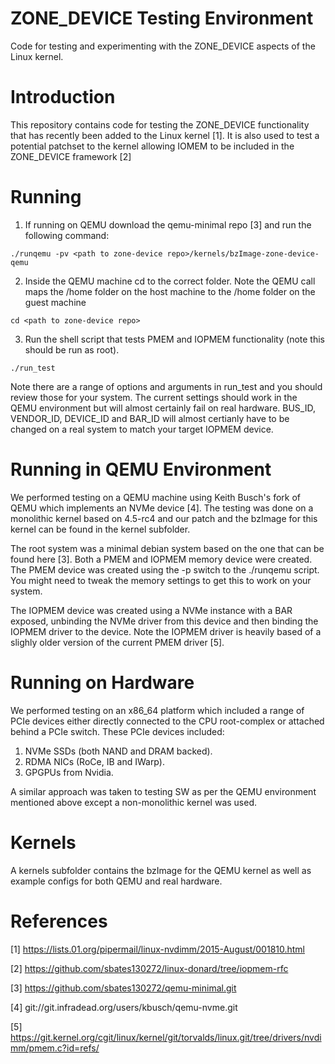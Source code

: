 # ZONE_DEVICE Testing Environment

Code for testing and experimenting with the ZONE_DEVICE aspects of the
Linux kernel.

# Introduction

This repository contains code for testing the ZONE_DEVICE
functionality that has recently been added to the Linux kernel [1]. It is
also used to test a potential patchset to the kernel allowing IOMEM to
be included in the ZONE_DEVICE framework [2]

# Running

  1. If running on QEMU download the qemu-minimal repo [3] and run the
  following command:

  ```
  ./runqemu -pv <path to zone-device repo>/kernels/bzImage-zone-device-qemu
  ```
  2. Inside the QEMU machine cd to the correct folder. Note the QEMU
  call maps the /home folder on the host machine to the /home folder
  on the guest machine

  ```
  cd <path to zone-device repo>
  ```
  3. Run the shell script that tests PMEM and IOPMEM functionality
  (note this should be run as root).
  ```
  ./run_test
  ```

Note there are a range of options and arguments in run_test and you
should review those for your system. The current settings should work
in the QEMU environment but will almost certainly fail on real
hardware. BUS_ID, VENDOR_ID, DEVICE_ID and BAR_ID will almost
certianly have to be changed on a real system to match your target
IOPMEM device.

# Running in QEMU Environment

We performed testing on a QEMU machine using Keith Busch's fork of
QEMU which implements an NVMe device [4]. The testing was done on a
monolithic kernel based on 4.5-rc4 and our patch and the bzImage for
this kernel can be found in the kernel subfolder.

The root system was a minimal debian system based on the one that can
be found here [3]. Both a PMEM and IOPMEM memory device were
created. The PMEM device was created using the -p switch to the
./runqemu script. You might need to tweak the memory settings to get
this to work on your system.

The IOPMEM device was created using a NVMe instance with a BAR
exposed, unbinding the NVMe driver from this device and then binding
the IOPMEM driver to the device. Note the IOPMEM driver is heavily
based of a slighly older version of the current PMEM driver [5].

# Running on Hardware

We performed testing on an x86_64 platform which included a range of
PCIe devices either directly connected to the CPU root-complex or
attached behind a PCIe switch. These PCIe devices included:

1. NVMe SSDs (both NAND and DRAM backed).
2. RDMA NICs (RoCe, IB and IWarp).
3. GPGPUs from Nvidia.

A similar approach was taken to testing SW as per the QEMU environment
mentioned above except a non-monolithic kernel was used.

# Kernels

A kernels subfolder contains the bzImage for the QEMU kernel as well
as example configs for both QEMU and real hardware.

# References

[1] https://lists.01.org/pipermail/linux-nvdimm/2015-August/001810.html

[2] https://github.com/sbates130272/linux-donard/tree/iopmem-rfc

[3] https://github.com/sbates130272/qemu-minimal.git

[4] git://git.infradead.org/users/kbusch/qemu-nvme.git

[5] https://git.kernel.org/cgit/linux/kernel/git/torvalds/linux.git/tree/drivers/nvdimm/pmem.c?id=refs/
